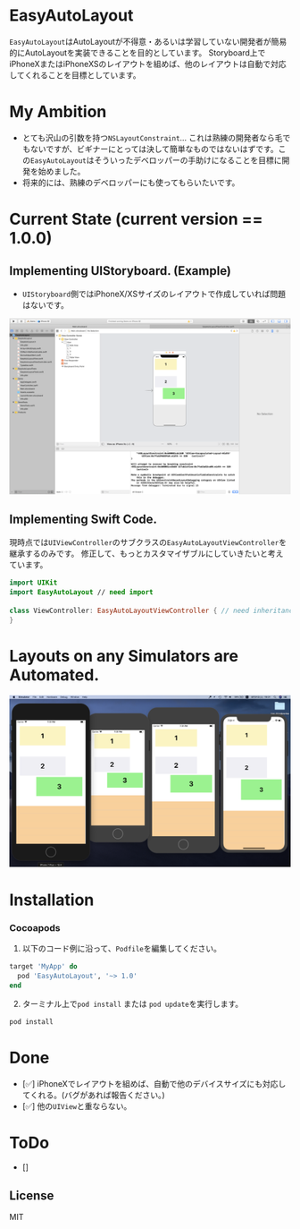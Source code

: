 # EasyAutoLayout
`EasyAutoLayout`はAutoLayoutが不得意・あるいは学習していない開発者が簡易的にAutoLayoutを実装できることを目的としています。
Storyboard上でiPhoneXまたはiPhoneXSのレイアウトを組めば、他のレイアウトは自動で対応してくれることを目標としています。

# My Ambition
- とても沢山の引数を持つ`NSLayoutConstraint`... これは熟練の開発者なら毛でもないですが、ビギナーにとっては決して簡単なものではないはずです。この`EasyAutoLayout`はそういったデベロッパーの手助けになることを目標に開発を始めました。
- 将来的には、熟練のデベロッパーにも使ってもらいたいです。

# Current State (current version == 1.0.0)

## Implementing UIStoryboard. (Example)

- `UIStoryboard`側ではiPhoneX/XSサイズのレイアウトで作成していれば問題はないです。

![picture2](Assets/picture2.png)

## Implementing Swift Code.

現時点では`UIViewController`のサブクラスの`EasyAutoLayoutViewController`を継承するのみです。
修正して、もっとカスタマイザブルにしていきたいと考えています。

```Example.swift
import UIKit
import EasyAutoLayout // need import

class ViewController: EasyAutoLayoutViewController { // need inheritance
}
```

# Layouts on any Simulators are Automated.

![picture](Assets/picture1.png)

# Installation

### Cocoapods

1. 以下のコード例に沿って、`Podfile`を編集してください。

```ruby
target 'MyApp' do
  pod 'EasyAutoLayout', '~> 1.0'
end
```

2. ターミナル上で`pod install` または `pod update`を実行します。

```bash
pod install
```


# Done
- [✅] iPhoneXでレイアウトを組めば、自動で他のデバイスサイズにも対応してくれる。(バグがあれば報告ください。)
- [✅] 他の`UIView`と重ならない。

# ToDo
- [] 

## License
MIT
